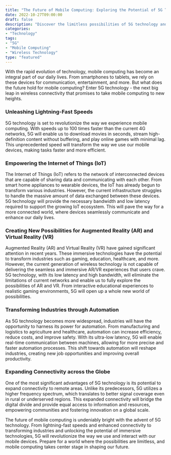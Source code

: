 ```yaml
--- 
title: "The Future of Mobile Computing: Exploring the Potential of 5G Technology" 
date: 2022-10-27T09:00:00 
draft: false 
description: "Discover the limitless possibilities of 5G technology and how it will revolutionize mobile computing." 
categories: 
- "Technology" 
tags: 
- "5G" 
- "Mobile Computing" 
- "Wireless Technology" 
type: "featured" 
--- 
```


With the rapid evolution of technology, mobile computing has become an integral part of our daily lives. From smartphones to tablets, we rely on these devices for communication, entertainment, and more. But what does the future hold for mobile computing? Enter 5G technology - the next big leap in wireless connectivity that promises to take mobile computing to new heights.

### Unleashing Lightning-Fast Speeds

5G technology is set to revolutionize the way we experience mobile computing. With speeds up to 100 times faster than the current 4G networks, 5G will enable us to download movies in seconds, stream high-definition content without buffering, and play online games with minimal lag. This unprecedented speed will transform the way we use our mobile devices, making tasks faster and more efficient.

### Empowering the Internet of Things (IoT)

The Internet of Things (IoT) refers to the network of interconnected devices that are capable of sharing data and communicating with each other. From smart home appliances to wearable devices, the IoT has already begun to transform various industries. However, the current infrastructure struggles to handle the massive amount of data exchanged between these devices. 5G technology will provide the necessary bandwidth and low latency required to support the growing IoT ecosystem. This will pave the way for a more connected world, where devices seamlessly communicate and enhance our daily lives.

### Creating New Possibilities for Augmented Reality (AR) and Virtual Reality (VR)

Augmented Reality (AR) and Virtual Reality (VR) have gained significant attention in recent years. These immersive technologies have the potential to transform industries such as gaming, education, healthcare, and more. However, the current generation of wireless technology is not capable of delivering the seamless and immersive AR/VR experiences that users crave. 5G technology, with its low latency and high bandwidth, will eliminate the limitations of current networks and enable us to fully explore the possibilities of AR and VR. From interactive educational experiences to realistic gaming environments, 5G will open up a whole new world of possibilities.

### Transforming Industries through Automation

As 5G technology becomes more widespread, industries will have the opportunity to harness its power for automation. From manufacturing and logistics to agriculture and healthcare, automation can increase efficiency, reduce costs, and improve safety. With its ultra-low latency, 5G will enable real-time communication between machines, allowing for more precise and faster automation processes. This shift towards automation will reshape industries, creating new job opportunities and improving overall productivity.

### Expanding Connectivity across the Globe

One of the most significant advantages of 5G technology is its potential to expand connectivity to remote areas. Unlike its predecessors, 5G utilizes a higher frequency spectrum, which translates to better signal coverage even in rural or underserved regions. This expanded connectivity will bridge the digital divide and provide equal access to information and resources, empowering communities and fostering innovation on a global scale.

The future of mobile computing is undeniably bright with the advent of 5G technology. From lightning-fast speeds and enhanced connectivity to transforming industries and unlocking the potential of immersive technologies, 5G will revolutionize the way we use and interact with our mobile devices. Prepare for a world where the possibilities are limitless, and mobile computing takes center stage in shaping our future.
